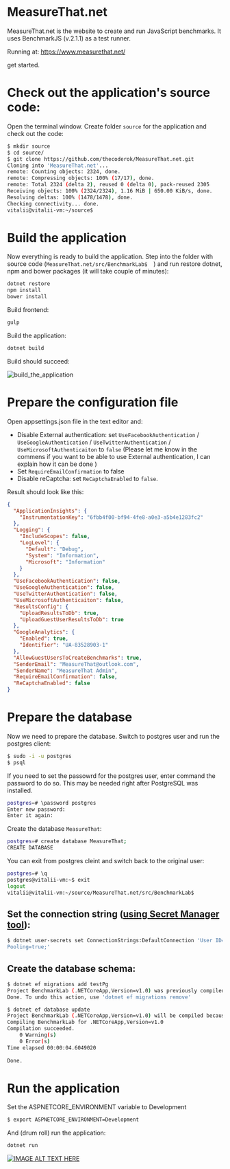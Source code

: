 # MeasureThat.net

MeasureThat.net is the website to create and run JavaScript benchmarks. It uses BenchmarkJS (v.2.1.1) as a test runner.

Running at: https://www.measurethat.net/



get started.

# Check out the application's source code:
Open the terminal window. Create folder `source` for the application and check out the code:
```bash
$ mkdir source
$ cd source/
$ git clone https://github.com/thecoderok/MeasureThat.net.git
Cloning into 'MeasureThat.net'...
remote: Counting objects: 2324, done.
remote: Compressing objects: 100% (17/17), done.
remote: Total 2324 (delta 2), reused 0 (delta 0), pack-reused 2305
Receiving objects: 100% (2324/2324), 1.16 MiB | 650.00 KiB/s, done.
Resolving deltas: 100% (1478/1478), done.
Checking connectivity... done.
vitalii@vitalii-vm:~/source$ 
```

# Build the application

Now everything is ready to build the application. Step into the folder with source code (`MeasureThat.net/src/BenchmarkLab$ 
`) and run restore dotnet, npm and bower packages (it will take couple of minutes):
```bash
dotnet restore
npm install
bower install
```

Build frontend:
```bash
gulp
```

Build the application:

```bash
dotnet build
```

Build should succeed:

![build_the_application](https://cloud.githubusercontent.com/assets/3173477/19282172/087a00ea-8fa2-11e6-95e1-d9fd4eea31b0.png)

# Prepare the configuration file

Open appsettings.json file in the text editor and:
* Disable External authentication: set `UseFacebookAuthentication` / `UseGoogleAuthentication` / `UseTwitterAuthentication` / `UseMicrosoftAuthenticaiton` to `false`
(Please let me know in the commens if you want to be able to use External authentication, I can explain how it can be done )
* Set `RequireEmailConfirmation` to false
* Disable reCaptcha: set `ReCaptchaEnabled` to `false`. 

Result should look like this:

```json
{
  "ApplicationInsights": {
    "InstrumentationKey": "6fbb4f00-bf94-4fe8-a0e3-a5b4e1283fc2"
  },
  "Logging": {
    "IncludeScopes": false,
    "LogLevel": {
      "Default": "Debug",
      "System": "Information",
      "Microsoft": "Information"
    }
  },
  "UseFacebookAuthentication": false,
  "UseGoogleAuthentication": false,
  "UseTwitterAuthentication": false,
  "UseMicrosoftAuthenticaiton": false,
  "ResultsConfig": {
    "UploadResultsToDb": true,
    "UploadGuestUserResultsToDb": true
  },
  "GoogleAnalytics": {
    "Enabled": true,
    "Identifier": "UA-83528903-1"
  },
  "AllowGuestUsersToCreateBenchmarks": true,
  "SenderEmail": "MeasureThat@outlook.com",
  "SenderName": "MeasureThat Admin",
  "RequireEmailConfirmation": false,
  "ReCaptchaEnabled": false 
}
```


# Prepare the database
Now we need to prepare the database.
Switch to postgres user and run the postgres client: 

```bash
$ sudo -i -u postgres
$ psql
```

If you need to set the passowrd for the postgres user, enter command the password to do so. This may be needed right after PostgreSQL was installed.

```bash
postgres=# \password postgres
Enter new password: 
Enter it again:
```

Create the database `MeasureThat`:
```bash
postgres=# create database MeasureThat;
CREATE DATABASE
```

You can exit from postgres cleint and switch back to the original user:
```bash
postgres=# \q
postgres@vitalii-vm:~$ exit
logout
vitalii@vitalii-vm:~/source/MeasureThat.net/src/BenchmarkLab$ 
```
## Set the connection string ([using Secret Manager tool](http://the-coderok.azurewebsites.net/2016/06/14/Using-Secret-Manager-tool-to-store-connection-strings/)):
```bash
$ dotnet user-secrets set ConnectionStrings:DefaultConnection 'User ID=postgres;Password=root;Host=localhost;Port=5432;Database=MeasureThat;
Pooling=true;'
```
## Create the database schema:
```bash
$ dotnet ef migrations add testPg
Project BenchmarkLab (.NETCoreApp,Version=v1.0) was previously compiled. Skipping compilation.
Done. To undo this action, use 'dotnet ef migrations remove'

$ dotnet ef database update
Project BenchmarkLab (.NETCoreApp,Version=v1.0) will be compiled because Input items added from last build
Compiling BenchmarkLab for .NETCoreApp,Version=v1.0
Compilation succeeded.
    0 Warning(s)
    0 Error(s)
Time elapsed 00:00:04.6049020
 
Done.
```

# Run the application

Set the ASPNETCORE_ENVIRONMENT variable to Development
```bash
$ export ASPNETCORE_ENVIRONMENT=Development
```

And (drum roll) run the application:
```bash
dotnet run
```

[![IMAGE ALT TEXT HERE](https://img.youtube.com/vi/DuZXbB2q08k/0.jpg)](https://www.youtube.com/watch?v=DuZXbB2q08k)
